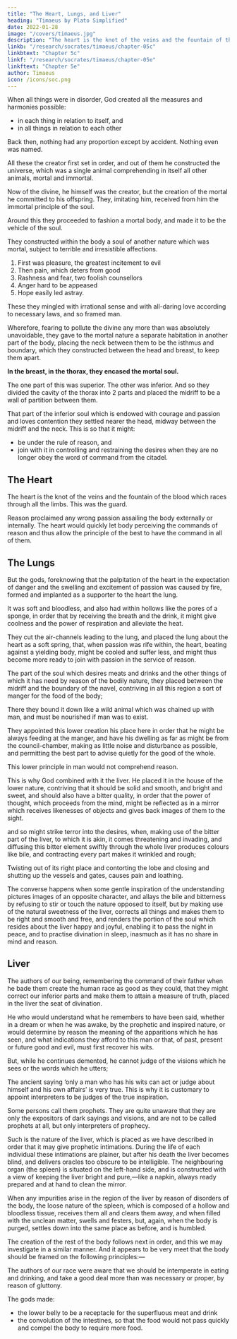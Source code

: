 ```yaml
---
title: "The Heart, Lungs, and Liver"
heading: "Timaeus by Plato Simplified"
date: 2022-01-28
image: "/covers/timaeus.jpg"
description: "The heart is the knot of the veins and the fountain of the blood which races through all the limbs. This was the guard."
linkb: "/research/socrates/timaeus/chapter-05c"
linkbtext: "Chapter 5c"
linkf: "/research/socrates/timaeus/chapter-05e"
linkftext: "Chapter 5e"
author: Timaeus
icon: /icons/soc.png
---
```



<!-- Seeing, then, that we have now prepared for our use the various classes of causes which are the material out of which the remainder of our discourse must be woven, just as wood is the material of the carpenter, let us revert in a few words to the point at which we began, and then endeavour to add on a suitable ending to the beginning of our tale. -->

When all things were in disorder, God created all the measures and harmonies possible:
- in each thing in relation to itself, and
- in all things in relation to each other

Back then, nothing had any proportion except by accident. Nothing even was named.<!--  did any of the things which now have names deserve to be named at all—as, for example, fire, water, and the rest of the elements.  -->

All these the creator first set in order, and out of them he constructed the universe, which was a single animal comprehending in itself all other animals, mortal and immortal. 

Now of the divine, he himself was the creator, but the creation of the mortal he committed to his offspring. They, imitating him, received from him the immortal principle of the soul.

Around this they proceeded to fashion a mortal body, and made it to be the vehicle of the soul.

They constructed within the body a soul of another nature which was mortal, subject to terrible and irresistible affections. 

1. First was pleasure, the greatest incitement to evil
2. Then pain, which deters from good
3. Rashness and fear, two foolish counsellors
4. Anger hard to be appeased
5. Hope easily led astray. 

These they mingled with irrational sense and with all-daring love according to necessary laws, and so framed man. 

Wherefore, fearing to pollute the divine any more than was absolutely unavoidable, they gave to the mortal nature a separate habitation in another part of the body, placing the neck between them to be the isthmus and boundary, which they constructed between the head and breast, to keep them apart. 

**In the breast, in the thorax, they encased the mortal soul.** 

The one part of this was superior. The other was inferior. And so they divided the cavity of the thorax into 2 parts<!-- , as the women’s and men’s apartments are divided in houses, --> and placed the midriff to be a wall of partition between them. 

That part of the inferior soul which is endowed with courage and passion and loves contention they settled nearer the head, midway between the midriff and the neck. This is so that it might:
- be under the rule of reason, and
- join with it in controlling and restraining the desires when they are no longer <!-- willing of their own accord to --> obey the word of command from the citadel.

## The Heart

The heart is the knot of the veins and the fountain of the blood which races through all the limbs. This was the guard.

<!-- When the might of passion was roused by  -->

Reason proclaimed any wrong passion assailing the body externally or internally. The heart would quickly let <!-- the whole power of feeling in the --> body perceiving the commands of reason and <!--  threats, might obey and follow through every turn and alley, and --> thus allow the principle of the best to have the command in all of them. 


## The Lungs

But the gods, foreknowing that the palpitation of the heart in the expectation of danger and the swelling and excitement of passion was caused by fire, formed and implanted as a supporter to the heart the lung. 

It was<!-- , in the first place, --> soft and bloodless, and also had within hollows like the pores of a sponge, in order that by receiving the breath and the drink, it might give coolness and the power of respiration and alleviate the heat.

They cut the air-channels leading to the lung, and placed the lung about the heart as a soft spring, that, when passion was rife within, the heart, beating against a yielding body, might be cooled and suffer less, and might thus become more ready to join with passion in the service of reason.

The part of the soul which desires meats and drinks and the other things of which it has need by reason of the bodily nature, they placed between the midriff and the boundary of the navel, contriving in all this region a sort of manger for the food of the body; 

There they bound it down like a wild animal which was chained up with man, and must be nourished if man was to exist. 

They appointed this lower creation his place here in order that he might be always feeding at the manger, and have his dwelling as far as might be from the council-chamber, making as little noise and disturbance as possible, and permitting the best part to advise quietly for the good of the whole.

This lower principle in man would not comprehend reason. <!-- and even if attaining to some degree of perception would never naturally care for rational notions, but that it would be led away by phantoms and visions night and day,— -->

This is why God combined with it the liver. He placed it in the house of the lower nature, contriving that it should be solid and smooth, and bright and sweet, and should also have a bitter quality, in order that the power of thought, which proceeds from the mind, might be reflected as in a mirror which receives likenesses of objects and gives back images of them to the sight.

and so might strike terror into the desires, when, making use of the bitter part of the liver, to which it is akin, it comes threatening and invading, and diffusing this bitter element swiftly through the whole liver produces colours like bile, and contracting every part makes it wrinkled and rough;

Twisting out of its right place and contorting the lobe and closing and shutting up the vessels and gates, causes pain and loathing. 

The converse happens when some gentle inspiration of the understanding pictures images of an opposite character, and allays the bile and bitterness by refusing to stir or touch the nature opposed to itself, but by making use of the natural sweetness of the liver, corrects all things and makes them to be right and smooth and free, and renders the portion of the soul which resides about the liver happy and joyful, enabling it to pass the night in peace, and to practise divination in sleep, inasmuch as it has no share in mind and reason. 

## Liver

The authors of our being, remembering the command of their father when he bade them create the human race as good as they could, that they might correct our inferior parts and make them to attain a measure of truth, placed in the liver the seat of divination. 

<!--  herein is a proof that God has given the art of divination not to the wisdom, but to the foolishness of man. No man, when in his wits, attains prophetic truth and inspiration; but when he receives the inspired word, either his intelligence is enthralled in sleep, or he is demented by some distemper or possession.  -->

He who would understand what he remembers to have been said, whether in a dream or when he was awake, by the prophetic and inspired nature, or would determine by reason the meaning of the apparitions which he has seen, and what indications they afford to this man or that, of past, present or future good and evil, must first recover his wits. 

But, while he continues demented, he cannot judge of the visions which he sees or the words which he utters; 

The ancient saying ‘only a man who has his wits can act or judge about himself and his own affairs’ is very true. This is why it is customary to appoint interpreters to be judges of the true inspiration. 

Some persons call them prophets. They are quite unaware that they are only the expositors of dark sayings and visions, and are not to be called prophets at all, but only interpreters of prophecy.

Such is the nature of the liver, which is placed as we have described in order that it may give prophetic intimations. During the life of each individual these intimations are plainer, but after his death the liver becomes blind, and delivers oracles too obscure to be intelligible. The neighbouring organ (the spleen) is situated on the left-hand side, and is constructed with a view of keeping the liver bright and pure,—like a napkin, always ready prepared and at hand to clean the mirror. 

When any impurities arise in the region of the liver by reason of disorders of the body, the loose nature of the spleen, which is composed of a hollow and bloodless tissue, receives them all and clears them away, and when filled with the unclean matter, swells and festers, but, again, when the body is purged, settles down into the same place as before, and is humbled.

<!-- Concerning the soul, as to which part is mortal and which divine, and how and why they are separated, and where located, if God acknowledges that we have spoken the truth, then, and then only, can we be confident; 

still, we may venture to assert that what has been said by us is probable, and will be rendered more probable by investigation. Let us assume thus much. -->

The creation of the rest of the body follows next in order, and this we may investigate in a similar manner. And it appears to be very meet that the body should be framed on the following principles:—

The authors of our race were aware that we should be intemperate in eating and drinking, and take a good deal more than was necessary or proper, by reason of gluttony. 

<!-- In order then that disease might not quickly destroy us, and lest our mortal race should perish without fulfilling its end—intending to provide against this,  -->

The gods made:
- the lower belly to be a receptacle for the superfluous meat and drink
- the convolution of the intestines, so that the food would not pass quickly and compel the body to require more food. <!-- , thus producing insatiable gluttony, and making the whole race an enemy to philosophy and music, and rebellious against the divinest element within us. -->
